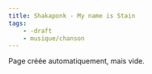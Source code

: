 ```yaml
---
title: Shakaponk - My name is Stain
tags:
    - -draft
    - musique/chanson
---
```


Page créée automatiquement, mais vide.
